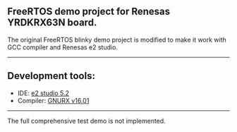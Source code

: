 ## FreeRTOS demo project for Renesas YRDKRX63N board. ##
The original FreeRTOS blinky demo project is modified to make it work with GCC compiler and Renesas e2 studio.

---

## Development tools: ##
  * IDE: [e2 studio 5.2](https://www.renesas.com/en-us/products/software-tools/tools/ide/e2studio.html)
  * Compiler: [GNURX v16.01](https://gcc-renesas.com)

---

The full comprehensive test demo is not implemented.
